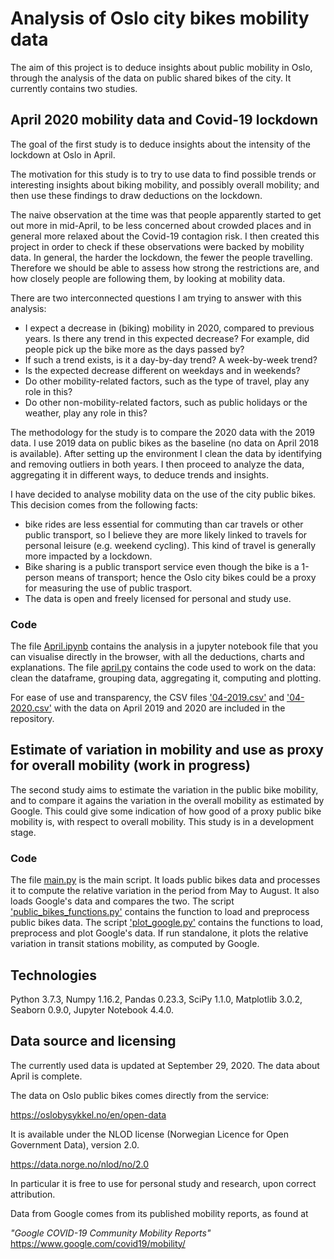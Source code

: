 # Analysis of Oslo city bikes mobility data #

The aim of this project is to deduce insights about public mobility in Oslo, through the analysis of the data on public shared bikes of the city. It currently contains two studies.

## April 2020 mobility data and Covid-19 lockdown ##

The goal of the first study is to deduce insights about the intensity of the lockdown at Oslo in April.

The motivation for this study is to try to use data to find possible trends or interesting insights about biking mobility, and possibly overall mobility; and then use these findings to draw deductions on the lockdown.

The naive observation at the time was that people apparently started to get out more in mid-April, to be less concerned about crowded places and in general more relaxed about the Covid-19 contagion risk. I then created this project in order to check if these observations were backed by mobility data. In general, the harder the lockdown, the fewer the people travelling. Therefore we should be able to assess how strong the restrictions are, and how closely people are following them, by looking at mobility data.


There are two interconnected questions I am trying to answer with this analysis:
 - I expect a decrease in (biking) mobility in 2020, compared to previous years. Is there any trend in this expected decrease? For example, did people pick up the bike more as the days passed by?
 - If such a trend exists, is it a day-by-day trend? A week-by-week trend?
 - Is the expected decrease different on weekdays and in weekends?
 - Do other mobility-related factors, such as the type of travel, play any role in this?
 - Do other non-mobility-related factors, such as public holidays or the weather, play any role in this?


The methodology for the study is to compare the 2020 data with the 2019 data. I use 2019 data on public bikes as the baseline (no data on April 2018 is available). After setting up the environment I clean the data by identifying and removing outliers in both years. I then proceed to analyze the data, aggregating it in different ways, to deduce trends and insights.


I have decided to analyse mobility data on the use of the city public bikes. This decision comes from the following facts:
 - bike rides are less essential for commuting than car travels or other public transport, so I believe they are more likely linked to travels for personal leisure (e.g. weekend cycling). This kind of travel is generally more impacted by a lockdown.
 - Bike sharing is a public transport service even though the bike is a 1-person means of transport; hence the Oslo city bikes could be a proxy for measuring the use of public trasport.
 - The data is open and freely licensed for personal and study use.

### Code ###

The file [April.ipynb](April.ipynb) contains the analysis in a jupyter notebook file that you can visualise directly in the browser, with all the deductions, charts and explanations. The file [april.py](april.py) contains the code used to work on the data: clean the dataframe, grouping data, aggregating it, computing and plotting.

For ease of use and transparency, the CSV files ['04-2019.csv']('04-2019.csv') and ['04-2020.csv']('04-2020.csv') with the data on April 2019 and 2020 are included in the repository.

## Estimate of variation in mobility and use as proxy for overall mobility (work in progress) ##

The second study aims to estimate the variation in the public bike mobility, and to compare it agains the variation in the overall mobility as estimated by Google. This could give some indication of how good of a proxy public bike mobility is, with respect to overall mobility. This study is in a development stage.

### Code ###

The file [main.py](main.py) is the main script. It loads public bikes data and processes it to compute the relative variation in the period from May to August. It also loads Google's data and compares the two. The script ['public_bikes_functions.py']('public_bikes_functions.py') contains the function to load and preprocess public bikes data. The script ['plot_google.py']('plot_google.py') contains the functions to load, preprocess and plot Google's data. If run standalone, it plots the relative variation in transit stations mobility, as computed by Google.

## Technologies ##

Python 3.7.3, Numpy 1.16.2, Pandas 0.23.3, SciPy 1.1.0, Matplotlib 3.0.2, Seaborn 0.9.0, Jupyter Notebook 4.4.0.

## Data source and licensing ##

The currently used data is updated at September 29, 2020. The data about April is complete.

The data on Oslo public bikes comes directly from the service:

https://oslobysykkel.no/en/open-data

It is available under the NLOD license (Norwegian Licence for Open Government Data), version 2.0.

https://data.norge.no/nlod/no/2.0

In particular it is free to use for personal study and research, upon correct attribution.

Data from Google comes from its published mobility reports, as found at

_"Google COVID-19 Community Mobility Reports"_
https://www.google.com/covid19/mobility/

